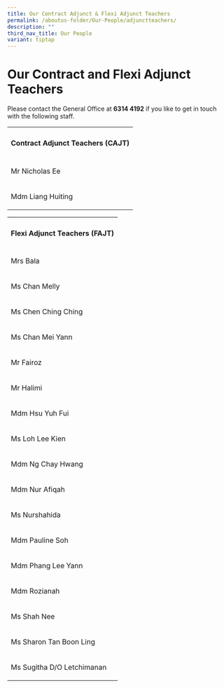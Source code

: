 ```yaml
---
title: Our Contract Adjunct & Flexi Adjunct Teachers
permalink: /aboutus-folder/Our-People/adjunctteachers/
description: ""
third_nav_title: Our People
variant: tiptap
---
```

<h1>Our Contract and Flexi Adjunct Teachers</h1>
<p>Please contact the General Office at <strong>6314 4192</strong> if you like
to get in touch with the following staff.</p>
<table style="minWidth: 25px">
<colgroup>
<col>
</colgroup>
<tbody>
<tr>
<th rowspan="1" colspan="1">
<h4>Contract Adjunct Teachers (CAJT)</h4>
</th>
</tr>
<tr>
<td rowspan="1" colspan="1">
<p>Mr Nicholas Ee</p>
</td>
</tr>
<tr>
<td rowspan="1" colspan="1">
<p>Mdm Liang Huiting</p>
</td>
</tr>
</tbody>
</table>
<p></p>
<table style="minWidth: 25px">
<colgroup>
<col>
</colgroup>
<tbody>
<tr>
<th rowspan="1" colspan="1">
<h4>Flexi Adjunct Teachers (FAJT)</h4>
</th>
</tr>
<tr>
<td rowspan="1" colspan="1">
<p>Mrs Bala</p>
</td>
</tr>
<tr>
<td rowspan="1" colspan="1">
<p>Ms Chan Melly</p>
</td>
</tr>
<tr>
<td rowspan="1" colspan="1">
<p>Ms Chen Ching Ching</p>
</td>
</tr>
<tr>
<td rowspan="1" colspan="1">
<p>Ms Chan Mei Yann</p>
</td>
</tr>
<tr>
<td rowspan="1" colspan="1">
<p>Mr Fairoz</p>
</td>
</tr>
<tr>
<td rowspan="1" colspan="1">
<p>Mr Halimi</p>
</td>
</tr>
<tr>
<td rowspan="1" colspan="1">
<p>Mdm Hsu Yuh Fui</p>
</td>
</tr>
<tr>
<td rowspan="1" colspan="1">
<p>Ms Loh Lee Kien</p>
</td>
</tr>
<tr>
<td rowspan="1" colspan="1">
<p>Mdm Ng Chay Hwang</p>
</td>
</tr>
<tr>
<td rowspan="1" colspan="1">
<p>Mdm Nur Afiqah</p>
</td>
</tr>
<tr>
<td rowspan="1" colspan="1">
<p>Ms Nurshahida</p>
</td>
</tr>
<tr>
<td rowspan="1" colspan="1">
<p>Mdm Pauline Soh</p>
</td>
</tr>
<tr>
<td rowspan="1" colspan="1">
<p>Mdm Phang Lee Yann</p>
</td>
</tr>
<tr>
<td rowspan="1" colspan="1">
<p>Mdm Rozianah</p>
</td>
</tr>
<tr>
<td rowspan="1" colspan="1">
<p>Ms Shah Nee</p>
</td>
</tr>
<tr>
<td rowspan="1" colspan="1">
<p>Ms Sharon Tan Boon Ling</p>
</td>
</tr>
<tr>
<td rowspan="1" colspan="1">
<p>Ms Sugitha D/O Letchimanan</p>
</td>
</tr>
</tbody>
</table>
<p></p>
<p></p>